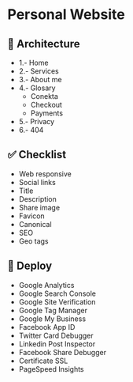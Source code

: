 # Personal Website

## 📁 Architecture
- 1.- Home
- 2.- Services
- 3.- About me
- 4.- Glosary
	- Conekta
	- Checkout
	- Payments
- 5.- Privacy
- 6.- 404

## ✅ Checklist
- Web responsive
- Social links
- Title
- Description
- Share image
- Favicon
- Canonical
- SEO
- Geo tags

## 🚀 Deploy
- Google Analytics
- Google Search Console
- Google Site Verification
- Google Tag Manager
- Google My Business
- Facebook App ID
- Twitter Card Debugger
- Linkedin Post Inspector
- Facebook Share Debugger
- Certificate SSL
- PageSpeed Insights